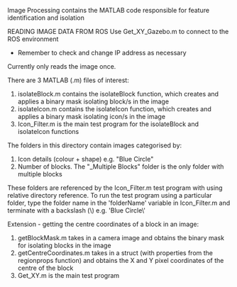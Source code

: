 Image Processing contains the MATLAB code responsible for feature identification and isolation

READING IMAGE DATA FROM ROS
Use Get_XY_Gazebo.m to connect to the ROS environment
- Remember to check and change IP address as necessary

Currently only reads the image once.


There are 3 MATLAB (.m) files of interest:
1. isolateBlock.m contains the isolateBlock function, which creates and applies a binary mask isolating block/s in the image
2. isolateIcon.m contains the isolateIcon function, which creates and applies a binary mask isolating icon/s in the image
3. Icon_Filter.m is the main test program for the isolateBlock and isolateIcon functions

The folders in this directory contain images categorised by:
1. Icon details (colour + shape) e.g. "Blue Circle"
2. Number of blocks. The "_Multiple Blocks" folder is the only folder with multiple blocks

These folders are referenced by the Icon_Filter.m test program with using relative directory reference. To run the test program
using a particular folder, type the folder name in the 'folderName' variable in Icon_Filter.m and terminate with a backslash (\\)
e.g. 'Blue Circle\\'

Extension - getting the centre coordinates of a block in an image:

1. getBlockMask.m takes in a camera image and obtains the binary mask for isolating blocks in the image
2. getCentreCoordinates.m takes in a struct (with properties from the regionprops function) and obtains the X and Y pixel coordinates of the centre of the block
3. Get_XY.m is the main test program
